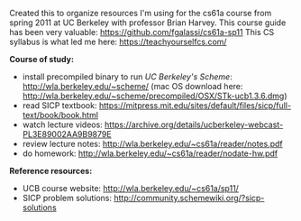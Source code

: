 Created this to organize resources I'm using for the cs61a course from spring 2011 at UC Berkeley with professor Brian Harvey.
This course guide has been very valuable: https://github.com/fgalassi/cs61a-sp11
This CS syllabus is what led me here: https://teachyourselfcs.com/

<b>Course of study:</b>
- install precompiled binary to run <i>UC Berkeley's Scheme</i>: http://wla.berkeley.edu/~scheme/ (mac OS download here: http://wla.berkeley.edu/~scheme/precompiled/OSX/STk-ucb1.3.6.dmg)
- read SICP textbook: https://mitpress.mit.edu/sites/default/files/sicp/full-text/book/book.html
- watch lecture videos: https://archive.org/details/ucberkeley-webcast-PL3E89002AA9B9879E
- review lecture notes: http://wla.berkeley.edu/~cs61a/reader/notes.pdf
- do homework: http://wla.berkeley.edu/~cs61a/reader/nodate-hw.pdf

<b>Reference resources:</b>
- UCB course website: http://wla.berkeley.edu/~cs61a/sp11/
- SICP problem solutions: http://community.schemewiki.org/?sicp-solutions
